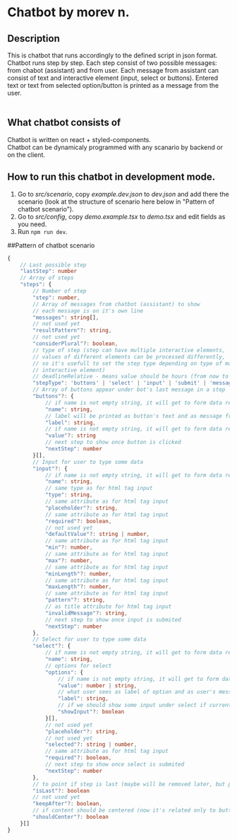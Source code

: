 # Chatbot by morev n.
## Description
This is chatbot that runs accordingly to the defined script in json format.
Chatbot runs step by step. Each step consist of two possible messages: from 
chabot (assistant) and from user. Each message from assistant can consist of text and 
interactive element (input, select or buttons). Entered text or text from selected option/button
is printed as a message from the user.
<br><br>
## What chatbot consists of
Chatbot is written on react + styled-components.<br>
Chatbot can be dynamicaly programmed with any scanario by backend or on the client.


## How to run this chatbot in development mode.
1. Go to *src/scenario*, copy *example.dev.json* to *dev.json* and add there
the scenario (look at the structure of scenario here below in "Pattern of chatbot scenario").
2. Go to *src/config*, copy *demo.example.tsx* to *demo.tsx* and edit fields as you need.
3. Run `npm run dev`.

##Pattern of chatbot scenario

```typescript
{
    // Last possible step
    "lastStep": number
    // Array of steps
    "steps": {
        // Number of step
        "step": number,
        // Array of messages from chatbot (assistant) to show
        // each message is on it's own line
        "messages": string[],
        // not used yet
        "resultPattern"?: string,
        // not used yet
        "considerPlural"?: boolean,
        // type of step (step can have multiple interactive elements, 
        // values of different elements can be processed differently,
        // so it's usefull to set the step type depending on type of main
        // interactive element)
        // deadlineRelative - means value should be hours (from now to the wannabe date),
        "stepType": 'buttons' | 'select' | 'input' | 'submit' | 'message' | 'deadlineRelative',
        // Array of buttons appear under bot's last message in a step
        "buttons"?: {
            // if name is not empty string, it will get to form data request
            "name": string,
            // label will be printed as button's text and as message from user once button is clicked
            "label": string,
            // if name is not empty string, it will get to form data request with this value
            "value"?: string
            // next step to show once button is clicked
            "nextStep": number
        }[],
        // Input for user to type some data
        "input"?: {
            // if name is not empty string, it will get to form data request
            "name": string,
            // same type as for html tag input
            "type": string,
            // same attribute as for html tag input
            "placeholder"?: string,
            // same attribute as for html tag input
            "required"?: boolean,
            // not used yet
            "defaultValue"?: string | number,
            // same attribute as for html tag input
            "min"?: number,
            // same attribute as for html tag input
            "max"?: number,
            // same attribute as for html tag input
            "minLength"?: number,
            // same attribute as for html tag input
            "maxLength"?: number,
            // same attribute as for html tag input
            "pattern"?: string,
            // as title attribute for html tag input
            "invalidMessage"?: string,
            // next step to show once input is submited
            "nextStep": number
        },
        // Select for user to type some data
        "select"?: {
            // if name is not empty string, it will get to form data request
            "name": string,
            // options for select
            "options": {
                // if name is not empty string, it will get to form data request with this value
                "value": number | string,
                // what user sees as label of option and as user's message once select gets submited
                "label": string,
                // if we should show some input under select if current option is selected
                "showInput"?: boolean
            }[],
            // not used yet
            "placeholder"?: string,
            // not used yet
            "selected"?: string | number,
            // same attribute as for html tag input
            "required"?: boolean,
            // next step to show once select is submited
            "nextStep": number
        },
        // to point if step is last (maybe will be removed later, but please set it now)
        "isLast"?: boolean
        // not used yet
        "keepAfter"?: boolean,
        // if content should be centered (now it's related only to buttons)
        "shouldCenter"?: boolean
    }[]
}
```